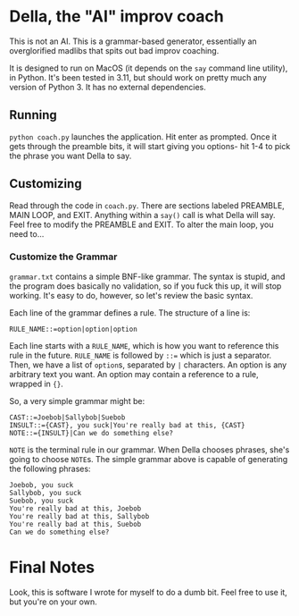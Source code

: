 # Della, the "AI" improv coach

This is not an AI. This is a grammar-based generator, essentially an overglorified madlibs that spits out bad improv coaching.

It is designed to run on MacOS (it depends on the `say` command line utility), in Python. It's been tested in 3.11, but should work on pretty much any version of Python 3. It has no external dependencies.

## Running
`python coach.py` launches the application. Hit enter as prompted. Once it gets through the preamble bits, it will start giving you options- hit 1-4 to pick the phrase you want Della to say. 

## Customizing
Read through the code in `coach.py`. There are sections labeled PREAMBLE, MAIN LOOP, and EXIT. Anything within a `say()` call is what Della will say. Feel free to modify the PREAMBLE and EXIT. To alter the main loop, you need to…

### Customize the Grammar
`grammar.txt` contains a simple BNF-like grammar. The syntax is stupid, and the program does basically no validation, so if you fuck this up, it will stop working. It's easy to do, however, so let's review the basic syntax.

Each line of the grammar defines a rule. The structure of a line is:

```
RULE_NAME::=option|option|option
```

Each line starts with a `RULE_NAME`, which is how you want to reference this rule in the future. `RULE_NAME` is followed by `::=` which is just a separator. Then, we have a list of `option`s, separated by `|` characters. An option is any arbitrary text you want. An option may contain a reference to a rule, wrapped in `{}`.

So, a very simple grammar might be:

```
CAST::=Joebob|Sallybob|Suebob
INSULT::={CAST}, you suck|You're really bad at this, {CAST}
NOTE::={INSULT}|Can we do something else?
```

`NOTE` is the terminal rule in our grammar. When Della chooses phrases, she's going to choose `NOTE`s. The simple grammar above is capable of generating the following phrases:

```
Joebob, you suck
Sallybob, you suck
Suebob, you suck
You're really bad at this, Joebob
You're really bad at this, Sallybob
You're really bad at this, Suebob
Can we do something else?
```

# Final Notes
Look, this is software I wrote for myself to do a dumb bit. Feel free to use it, but you're on your own.